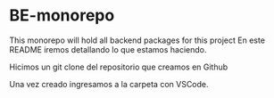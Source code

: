 # BE-monorepo
This monorepo will hold all backend packages for this project 
En este README iremos detallando lo que estamos haciendo.

Hicimos un git clone del repositorio que creamos en Github

Una vez creado ingresamos a la carpeta con VSCode.